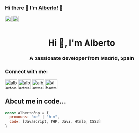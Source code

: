 ### Hi there 👋 I'm [Alberto!](https://albertosnp.github.io) 👋

<a href="https://twitter.com/albertosnp">
  <img align="left" alt="Albertosnp | Twitter" width="21px" src="https://raw.githubusercontent.com/anuraghazra/anuraghazra/master/assets/twitter.svg" />
</a>
<a href="https://discord.gg/u7An6akH">
  <img align="left" alt="Albertosnp's Discord" width="21px" src="https://raw.githubusercontent.com/anuraghazra/anuraghazra/master/assets/discord-round.svg" />
</a>

<br />
<br />

<h1 align="center">Hi 👋, I'm Alberto</h1>
<h3 align="center">A passionate developer from Madrid, Spain</h3>

<h3 align="left">Connect with me:</h3>
<p align="left">
<a href="https://twitter.com/albertosnp" target="blank"><img align="center" src="https://cdn.jsdelivr.net/npm/simple-icons@3.0.1/icons/twitter.svg" alt="albertosnp" height="30" width="40" /></a>
<a href="https://linkedin.com/in/albertosnp" target="blank"><img align="center" src="https://cdn.jsdelivr.net/npm/simple-icons@3.0.1/icons/linkedin.svg" alt="albertosnp" height="30" width="40" /></a>
<a href="https://instagram.com/albertosnp" target="blank"><img align="center" src="https://cdn.jsdelivr.net/npm/simple-icons@3.0.1/icons/instagram.svg" alt="albertosnp" height="30" width="40" /></a>
<a href="https://discord.gg/s76yfjvrSs" target="blank"><img align="center" src="https://cdn.jsdelivr.net/npm/simple-icons@3.0.1/icons/discord.svg" alt="Alberto#1079" height="30" width="40" /></a>
</p>




## About me in code...

```js
const albertoSnp = {
  pronouns: "me" | "him",
  code: [JavaScript, PHP, Java, Html5, CSS3]
}
```

<!--
**Albertosnp/albertosnp** is a ✨ _special_ ✨ repository because its `README.md` (this file) appears on your GitHub profile.

Here are some ideas to get you started:

- 🔭 I’m currently working on ...
- 🌱 I’m currently learning ...
- 👯 I’m looking to collaborate on ...
- 🤔 I’m looking for help with ...
- 💬 Ask me about ...
- 📫 How to reach me: ...
- 😄 Pronouns: ...
- ⚡ Fun fact: ...
-->
